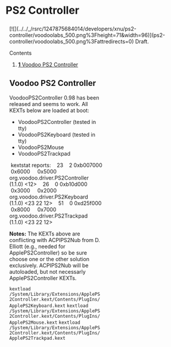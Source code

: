 PS2 Controller
==============
<div style="display:inline;float:right;margin-top:5px;margin-right:10px;margin-bottom:5px;margin-left:10px">
[![](../../_/rsrc/1247875684014/developers/xnu/ps2-controller/voodoolabs_500.png%3Fheight=71&width=96)](ps2-controller/voodoolabs_500.png%3Fattredirects=0)
Draft.

<div class="sites-embed-border-off sites-embed" style="width:250px;">


Contents
1.  [**1** Voodoo PS2 Controller](ps2-controller.html#TOC-Voodoo-PS2-Controller)


Voodoo PS2 Controller
---------------------
VoodooPS2Controller 0.98 has been released and seems to work.
All KEXTs below are loaded at boot:
-   VoodooPS2Controller (tested in tty)
-   VoodooPS2Keyboard (tested in tty)
-   VoodooPS2Mouse
-   VoodooPS2Trackpad

 kextstat reports:
   23    2 0xb007000  0x6000     0x5000     org.voodoo.driver.PS2Controller (1.1.0) <12>
   26    0 0xb10d000  0x3000     0x2000     org.voodoo.driver.PS2Keyboard (1.1.0) <23 22 12>
   51    0 0xd25f000  0x8000     0x7000     org.voodoo.driver.PS2Trackpad (1.1.0) <23 22 12>

__Notes:__ The KEXTs above are conflicting with ACPIPS2Nub from D. Elliott (e.g., needed for ApplePS2Controller) so be sure choose one or the other solution exclusively. ACPIPS2Nub will be autoloaded, but not necessarly ApplePS2Controller KEXTs.



`kextload /System/Library/Extensions/ApplePS2Controller.kext/Contents/PlugIns/ApplePS2Keyboard.kext`
`kextload /System/Library/Extensions/ApplePS2Controller.kext/Contents/PlugIns/ApplePS2Mouse.kext`
`kextload /System/Library/Extensions/ApplePS2Controller.kext/Contents/PlugIns/ApplePS2Trackpad.kext`




